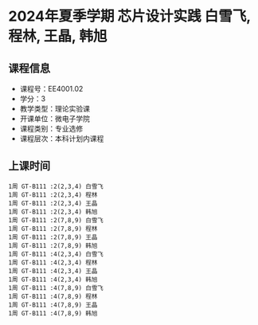 # 2024年夏季学期 芯片设计实践 白雪飞, 程林, 王晶, 韩旭






## 课程信息

- 课程号：EE4001.02
- 学分：3
- 教学类型：理论实验课
- 开课单位：微电子学院
- 课程类别：专业选修
- 课程层次：本科计划内课程

## 上课时间

```
1周 GT-B111 :2(2,3,4) 白雪飞
1周 GT-B111 :2(2,3,4) 程林
1周 GT-B111 :2(2,3,4) 王晶
1周 GT-B111 :2(2,3,4) 韩旭
1周 GT-B111 :2(7,8,9) 白雪飞
1周 GT-B111 :2(7,8,9) 程林
1周 GT-B111 :2(7,8,9) 王晶
1周 GT-B111 :2(7,8,9) 韩旭
1周 GT-B111 :4(2,3,4) 白雪飞
1周 GT-B111 :4(2,3,4) 程林
1周 GT-B111 :4(2,3,4) 王晶
1周 GT-B111 :4(2,3,4) 韩旭
1周 GT-B111 :4(7,8,9) 白雪飞
1周 GT-B111 :4(7,8,9) 程林
1周 GT-B111 :4(7,8,9) 王晶
1周 GT-B111 :4(7,8,9) 韩旭
```

